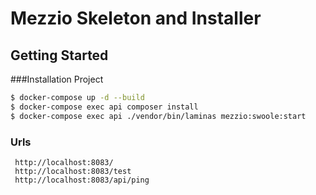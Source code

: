 # Mezzio Skeleton and Installer

## Getting Started

###Installation Project

```bash
$ docker-compose up -d --build
$ docker-compose exec api composer install
$ docker-compose exec api ./vendor/bin/laminas mezzio:swoole:start
```

### Urls
```
 http://localhost:8083/
 http://localhost:8083/test
 http://localhost:8083/api/ping
```

